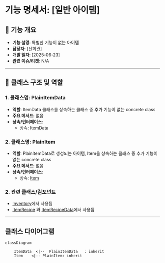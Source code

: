 # 기능 명세서: [일반 아이템]

## 📌 기능 개요
- **기능 설명**: 특별한 기능이 없는 아이템
- **담당자**: [신희관]
- **개발 일자**: [2025-06-23]
- **관련 이슈/티켓**:  N/A

---

## 🧩 클래스 구조 및 역할

### 1. 클래스명: PlainItemData
- **역할**: ItemData 클래스를 상속하는 클래스 중 추가 기능이 없는 concrete class
- **주요 메서드**: 없음	
- **상속/인터페이스**:
  - 상속: [ItemData](https://10-team-project.github.io/docs/%EA%B8%B0%EB%8A%A5%EB%AA%85%EC%84%B8%EC%84%9C/%EC%95%84%EC%9D%B4%ED%85%9C/ItemData/)  
### 2. 클래스명: PlainItem
- **역할**: PlainItemData로 생성되는 아이템, Item을 상속하는 클래스 중 추가 기능이 없는 concrete class
- **주요 메서드**: 없음	
- **상속/인터페이스**:
  - 상속: [Item](https://10-team-project.github.io/docs/%EA%B8%B0%EB%8A%A5%EB%AA%85%EC%84%B8%EC%84%9C/%EC%95%84%EC%9D%B4%ED%85%9C/Item/)  

### 2. 관련 클래스/컴포넌트
- [Inventory](https://10-team-project.github.io/docs/%EA%B8%B0%EB%8A%A5%EB%AA%85%EC%84%B8%EC%84%9C/%EC%95%84%EC%9D%B4%ED%85%9C/Invetory/)에서 사용됨
- [ItemRecipe](https://10-team-project.github.io/docs/%EA%B8%B0%EB%8A%A5%EB%AA%85%EC%84%B8%EC%84%9C/%EC%95%84%EC%9D%B4%ED%85%9C/ItemRecipe/) 와 [ItemRecipeData](https://10-team-project.github.io/docs/%EA%B8%B0%EB%8A%A5%EB%AA%85%EC%84%B8%EC%84%9C/%EC%95%84%EC%9D%B4%ED%85%9C/ItemRecipeData/)에서 사용됨

---

## 클래스 다이어그램
```mermaid
classDiagram

	ItemData  <|--  PlainItemData	: inherit
	Item	<|-- PlainItem: inherit
```